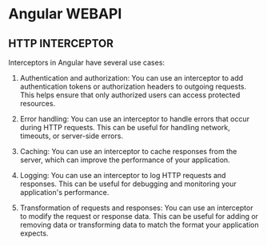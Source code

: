 # Angular WEBAPI

## HTTP INTERCEPTOR

Interceptors in Angular have several use cases:

1. Authentication and authorization: You can use an interceptor to add authentication tokens or authorization headers to outgoing requests. This helps ensure that only authorized users can access protected resources.

2. Error handling: You can use an interceptor to handle errors that occur during HTTP requests. This can be useful for handling network, timeouts, or server-side errors.

3. Caching: You can use an interceptor to cache responses from the server, which can improve the performance of your application.

4. Logging: You can use an interceptor to log HTTP requests and responses. This can be useful for debugging and monitoring your application's performance.

5. Transformation of requests and responses: You can use an interceptor to modify the request or response data. This can be useful for adding or removing data or transforming data to match the format your application expects.
